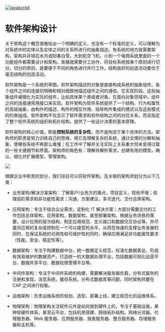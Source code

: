 [![javascript](https://user-images.githubusercontent.com/5803001/44412874-859de980-a59c-11e8-8845-eebe9d13d832.jpg)](https://github.com/wx-chevalier/SoftwareEngineering-Series)

# 软件架构设计

关于架构这个概念很难给出一个明确的定义，也没有一个标准的定义，可以理解为对系统中的实体以及实体之间的关系所进行的抽象描述。有系统的地方就需要架构，架构并非镜花水月或阳春白雪，大到航空飞机，小到一个电商系统里面的一个功能组件都需要设计和架构。发展就需要分工协作，将目标系统按某个原则进行切分，切分的原则，是要便于不同的角色进行并行工作，结构良好的创造活动要优于毫无结构的创造活动。

软件架构是一个系统的草图。软件架构描述的对象是直接构成系统的抽象组件。各个组件之间的连接则明确和相对细致地描述组件之间的通信。在实现阶段，这些抽象组件被细化为实际的组件，比如具体某个类或者对象。在面向对象领域中，组件之间的连接通常用接口来实现。软件架构为软件系统提供了一个结构、行为和属性的高级抽象，由构件的描述、构件的相互作用、指导构件集成的模式以及这些模式的约束组成。软件架构不仅显示了软件需求和软件结构之间的对应关系，而且指定了整个软件系统的组织和拓扑结构，提供了一些设计决策的基本原理。

软件架构的核心价值，即是**控制系统的复杂性**，而不是拘泥于某个具体的方法。架构师的职责是努力训练自己的思维，用它去理解复杂的系统，通过合理的分解和抽象，使哪些系统不再那么难懂；在工作中了解并关注实际上关系重大但未变得过载的一些关键细节和界面。架构师的角色有：理解并解析需求，创建有用的模型，确认、细化并扩展模型，管理架构。

![](https://i.postimg.cc/mZHM03TM/image.png)

根据企业中职责的划分，我们往往可以将软件架构，及关联的架构师划分为以下几类：

- 业务架构/解决方案架构：了解客户/业务方的痛点，项目定义，现有环境；梳理高阶需求和非功能性需求；沟通，方案建议，多次迭代，交付总体架构。

- 应用架构：专注于结合企业需求，定制化 IT 解决方案；大部分需要交付的工作包括总体架构，应用架构，数据架构，甚至部署架构。根据业务场景的需要，设计应用的层次结构，制定应用规范、定义接口和数据交互协议等。并尽量将应用的复杂度控制在一个可以接受的水平，从而在快速的支撑业务发展的同时，在保证系统的可用性和可维护性的同时，确保应用满足非功能属性要求（性能、安全、稳定性等）。

- 数据架构：专注于构建数据中台，统一数据定义规范，标准化数据表达，形成有效易维护的数据资产。打造统一的大数据处理平台，包括数据可视化运营平台、数据共享平台、数据权限管理平台等。

- 中间件架构：专注于中间件系统的构建，需要解决服务器负载，分布式服务的注册和发现，消息系统，缓存系统，分布式数据库等问题，同时架构师要在 CAP 之间进行权衡。

- 运维架构：负责运维系统的规划、选型、部署上线，建立规范化的运维体系。

- 物理架构：物理架构关注软件元件是如何放到硬件上的，专注于基础设施，某种软硬件体系，甚至云平台，包括机房搭建、网络拓扑结构，网络分流器、代理服务器、Web 服务器、应用服务器、报表服务器、整合服务器、存储服务器和主机等。
